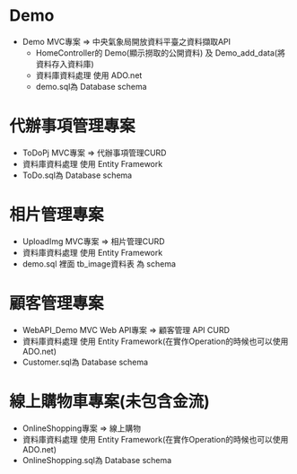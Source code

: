 # Demo
- Demo MVC專案 => 中央氣象局開放資料平臺之資料擷取API
  - HomeController的 Demo(顯示撈取的公開資料) 及 Demo_add_data(將資料存入資料庫)
  - 資料庫資料處理 使用 ADO.net 
  - demo.sql為 Database schema

# 代辦事項管理專案
- ToDoPj MVC專案 => 代辦事項管理CURD
- 資料庫資料處理 使用 Entity Framework
- ToDo.sql為 Database schema

# 相片管理專案
- UploadImg MVC專案 => 相片管理CURD
- 資料庫資料處理 使用 Entity Framework
- demo.sql 裡面 tb_image資料表 為 schema

# 顧客管理專案
- WebAPI_Demo MVC Web API專案 => 顧客管理 API CURD
- 資料庫資料處理 使用 Entity Framework(在實作Operation的時候也可以使用ADO.net)
- Customer.sql為 Database schema

# 線上購物車專案(未包含金流)
- OnlineShopping專案 => 線上購物
- 資料庫資料處理 使用 Entity Framework(在實作Operation的時候也可以使用ADO.net)
- OnlineShopping.sql為 Database schema
  
